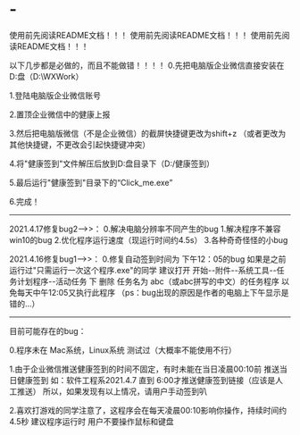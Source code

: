 # -
使用前先阅读README文档！！！
使用前先阅读README文档！！！
使用前先阅读README文档！！！

以下几步都是必做的，而且不能做错！！！！
0.先把电脑版企业微信直接安装在D:盘（D:\WXWork） 

1.登陆电脑版企业微信账号 

2.置顶企业微信中的健康上报 

3.然后把电脑版微信（不是企业微信）的截屏快捷键更改为shift+z
（或者更改为其他快捷键，不更改会引起快捷键冲突）
 
4.将"健康签到"文件解压后放到D:盘目录下（D:/健康签到）

5.最后运行"健康签到"目录下的“Click_me.exe” 

6.完成！

------------------------------------------

2021.4.17修复bug2-->>：
0.解决电脑分辨率不同产生的bug
1.解决程序不兼容win10的bug
2.优化程序运行速度（现运行时间约4.5s）
3.各种奇奇怪怪的小bug

2021.4.16修复bug1-->>：
0.修复自动签到时间为 下午12：05的bug 
  如果是之前运行过"只需运行一次这个程序.exe"的同学 建议打开 开始--附件--系统工具--任务计划程序--活动任务 下 删除 任务名为 abc（或abc拼写的中文）的任务程序 以免每天中午12:05又执行此程序 （ps：bug出现的原因是作者的电脑上下午显示是错的...）

------------------------------------------

目前可能存在的bug：
 
0.程序未在 Mac系统，Linux系统 测试过（大概率不能使用不行）

1.由于企业微信推送健康签到的时间不固定，有时未能在当日凌晨00:10前 推送当日健康签到
  如：软件工程系2021.4.7 直到 6:00才推送健康签到链接（应该是人工推送）
  所以，如果发现有以上情况，请用户手动签到叭

2.喜欢打游戏的同学注意了，这程序会在每天凌晨00:10影响你操作，持续时间约4.5秒
  建议程序运行时 用户不要操作鼠标和键盘
